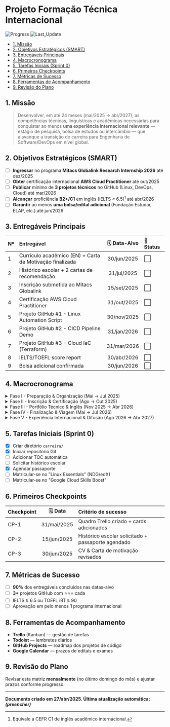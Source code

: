 # Projeto Formação Técnica Internacional

![Progress](https://img.shields.io/badge/Progress-0%25-red) ![Last_Update](https://img.shields.io/badge/Last_Update-April_2025-blue)

<!-- TOC -->
- [1. Missão](#1-missão)
- [2. Objetivos Estratégicos (SMART)](#2-objetivos-estratégicos-smart)
- [3. Entregáveis Principais](#3-entregáveis-principais)
- [4. Macrocronograma](#4-macrocronograma)
- [5. Tarefas Iniciais (Sprint 0)](#5-tarefas-iniciais-sprint-0)
- [6. Primeiros Checkpoints](#6-primeiros-checkpoints)
- [7. Métricas de Sucesso](#7-métricas-de-sucesso)
- [8. Ferramentas de Acompanhamento](#8-ferramentas-de-acompanhamento)
- [9. Revisão do Plano](#9-revisão-do-plano)
<!-- /TOC -->

## 1. Missão
> Desenvolver, em até 24 meses (mai/2025 → abr/2027), as competências técnicas, linguísticas e acadêmicas necessárias para conquistar ao menos **uma experiência internacional relevante** — estágio de pesquisa, bolsa de estudos ou intercâmbio — que alavanque a transição de carreira para Engenharia de Software/DevOps em nível global.

## 2. Objetivos Estratégicos (SMART)
- [ ] **Ingressar** no programa **Mitacs Globalink Research Internship 2026** até dez/2025
- [ ] **Obter** certificação internacional **AWS Cloud Practitioner** até out/2025
- [ ] **Publicar** mínimo de **3 projetos técnicos** no GitHub (Linux, DevOps, Cloud) até mar/2026
- [ ] **Alcançar** proficiência **B2+/C1** em inglês (IELTS ≥ 6.5)[^ielts] até abr/2026
- [ ] **Garantir** ao menos **uma bolsa/edital adicional** (Fundação Estudar, ELAP, etc.) até jun/2026

[^ielts]: Equivale a CEFR C1 de inglês acadêmico internacional.

## 3. Entregáveis Principais

| Nº | Entregável | 🗓️ Data-Alvo | 🌟 Status |
|:---|:---|:---:|:---|
| 1 | Currículo acadêmico (EN) + Carta de Motivação finalizada | 30/jun/2025 | ⬜ |
| 2 | Histórico escolar + 2 cartas de recomendação | 31/jul/2025 | ⬜ |
| 3 | Inscrição submetida ao Mitacs Globalink | 15/set/2025 | ⬜ |
| 4 | Certificação AWS Cloud Practitioner | 31/out/2025 | ⬜ |
| 5 | Projeto GitHub #1 - Linux Automation Script | 30/nov/2025 | ⬜ |
| 6 | Projeto GitHub #2 - CICD Pipeline Demo | 31/jan/2026 | ⬜ |
| 7 | Projeto GitHub #3 - Cloud IaC (Terraform) | 31/mar/2026 | ⬜ |
| 8 | IELTS/TOEFL score report | 30/abr/2026 | ⬜ |
| 9 | Bolsa adicional confirmada | 30/jun/2026 | ⬜ |

## 4. Macrocronograma

<details>
<summary>Fase I - Preparação & Organização (Mai → Jul 2025)</summary>

- [ ] Solicitar histórico escolar
- [x] Solicitar passaporte
- [ ] Revisar CV & Carta de Motivação
- [ ] Selecionar professores para recomendação
- [x] Iniciar cursos Google Cloud & Linux Essentials

</details>

<details>
<summary>Fase II - Inscrição & Certificação (Ago → Out 2025)</summary>

- [ ] Submeter candidatura Mitacs
- [ ] Realizar exame AWS Cloud Practitioner
- [ ] Aplicar Fundação Estudar

</details>

<details>
<summary>Fase III - Portfólio Técnico & Inglês (Nov 2025 → Abr 2026)</summary>

- [ ] Desenvolver 3 projetos GitHub
- [ ] Preparar & realizar IELTS/TOEFL
- [ ] Acompanhar resultados Mitacs / outros editais

</details>

<details>
<summary>Fase IV - Finalização & Viagem (Mai → Jul 2026)</summary>

- [ ] Processo de visto (caso aprovado)
- [ ] Planejamento financeiro e logístico
- [ ] Documentação de projetos (blog/LinkedIn)

</details>

<details>
<summary>Fase V - Experiência Internacional & Difusão (Ago 2026 → Abr 2027)</summary>

- [ ] Execução do intercâmbio
- [ ] Publicar relatórios técnicos
- [ ] Expandir networking internacional

</details>

## 5. Tarefas Iniciais (Sprint 0)

- [x] Criar diretório `carreira/`
- [x] Iniciar repositório Git
- [ ] Adicionar TOC automática
- [ ] Solicitar histórico escolar
- [x] Agendar passaporte
- [ ] Matricular-se no "Linux Essentials" (NDG/edX)
- [ ] Matricular-se no "Google Cloud Skills Boost"

## 6. Primeiros Checkpoints

| Checkpoint | 🗓️ Data | Critério de sucesso |
|:---|:---:|:---|
| CP-1 | 31/mai/2025 | Quadro Trello criado + cards adicionados |
| CP-2 | 15/jun/2025 | Histórico escolar solicitado + passaporte agendado |
| CP-3 | 30/jun/2025 | CV & Carta de motivação revisados |

## 7. Métricas de Sucesso

- [ ] **90%** dos entregáveis concluídos nas datas-alvo
- [ ] **3+** projetos GitHub com ⭐⭐⭐ cada
- [ ] IELTS ≥ 6.5 ou TOEFL iBT ≥ 90
- [ ] Aprovação em pelo menos **1** programa internacional

## 8. Ferramentas de Acompanhamento

- **Trello** (Kanban) — gestão de tarefas
- **Todoist** — lembretes diários
- **GitHub Projects** — roadmap dos projetos de código
- **Google Calendar** — prazos de editais e exames

## 9. Revisão do Plano
Revisar esta matriz **mensalmente** (no último domingo do mês) e ajustar prazos conforme progresso.

---
**Documento criado em 27/abr/2025. Última atualização automática: _(preencher)_**

